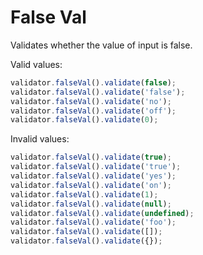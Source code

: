# False Val

Validates whether the value of input is false.

Valid values:

```js
validator.falseVal().validate(false);
validator.falseVal().validate('false');
validator.falseVal().validate('no');
validator.falseVal().validate('off');
validator.falseVal().validate(0);
```

Invalid values:

```js
validator.falseVal().validate(true);
validator.falseVal().validate('true');
validator.falseVal().validate('yes');
validator.falseVal().validate('on');
validator.falseVal().validate(1);
validator.falseVal().validate(null);
validator.falseVal().validate(undefined);
validator.falseVal().validate('foo');
validator.falseVal().validate([]);
validator.falseVal().validate({});
```
